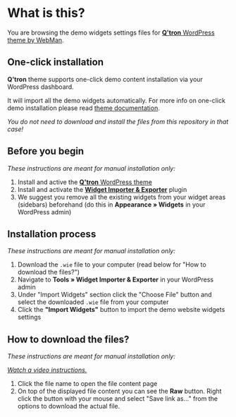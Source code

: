 # What is this?

You are browsing the demo widgets settings files for [**Q'tron** WordPress theme by WebMan](https://www.webmandesign.eu/portfolio/qtron-wordpress-theme/).


## One-click installation

**Q'tron** theme supports one-click demo content installation via your WordPress dashboard.

It will import all the demo widgets automatically. For more info on one-click demo installation please read [theme documentation](https://www.webmandesign.eu/manual/qtron/#demo-content).

*You do not need to download and install the files from this repository in that case!*


## Before you begin

*These instructions are meant for manual installation only:*

1. Install and active the [**Q'tron** WordPress theme](https://www.webmandesign.eu/portfolio/qtron-wordpress-theme/)
2. Install and activate the [**Widget Importer &amp; Exporter**](https://wordpress.org/plugins/widget-importer-exporter/) plugin
3. We suggest you remove all the existing widgets from your widget areas (sidebars) beforehand (do this in **Appearance &raquo; Widgets** in your WordPress admin)


## Installation process

*These instructions are meant for manual installation only:*

1. Download the `.wie` file to your computer (read below for "How to download the files?")
2. Navigate to **Tools &raquo; Widget Importer & Exporter** in your WordPress admin
3. Under "Import Widgets" section click the "Choose File" button and select the downloaded `.wie` file from your computer
4. Click the **"Import Widgets"** button to import the demo website widgets settings


## How to download the files?

*These instructions are meant for manual installation only:*

*[Watch a video instructions.](https://vimeo.com/170576209)*

1. Click the file name to open the file content page
2. On top of the displayed file content you can see the **Raw** button. Right click the button with your mouse and select "Save link as..." from the options to download the actual file.